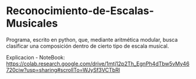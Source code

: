 # Reconocimiento-de-Escalas-Musicales
Programa, escrito en python, que, mediante aritmética modular, busca clasificar una composición dentro de cierto tipo de escala musical.

Explicacion - NoteBook:
https://colab.research.google.com/drive/1mtj12p2Th_EgnPh4dTbw5vMy46720ciw?usp=sharing#scrollTo=WJySf3VCTbRl
